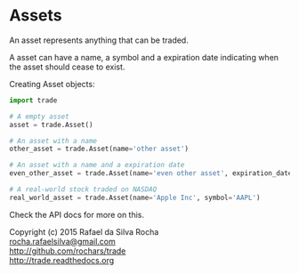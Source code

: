 # Assets

An asset represents anything that can be traded.

A asset can have a name, a symbol and a expiration date indicating when the
asset should cease to exist.

Creating Asset objects:
```python
import trade

# A empty asset
asset = trade.Asset()

# An asset with a name
other_asset = trade.Asset(name='other asset')

# An asset with a name and a expiration date
even_other_asset = trade.Asset(name='even other asset', expiration_date='2015-12-31')

# A real-world stock traded on NASDAQ
real_world_asset = trade.Asset(name='Apple Inc', symbol='AAPL')
```

Check the API docs for more on this.


Copyright (c) 2015 Rafael da Silva Rocha  
rocha.rafaelsilva@gmail.com  
http://github.com/rochars/trade  
http://trade.readthedocs.org  

